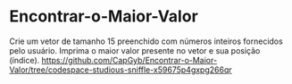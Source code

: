 # Encontrar-o-Maior-Valor
Crie um vetor de tamanho 15 preenchido com números inteiros fornecidos pelo usuário. Imprima o maior valor presente no vetor e sua posição (índice).
https://github.com/CapGyb/Encontrar-o-Maior-Valor/tree/codespace-studious-sniffle-x59675p4gxpg266qr
